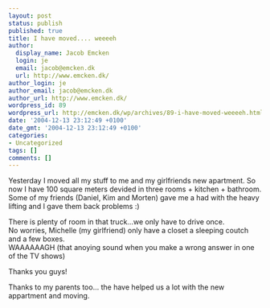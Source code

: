 ```yaml
---
layout: post
status: publish
published: true
title: I have moved.... weeeeh
author:
  display_name: Jacob Emcken
  login: je
  email: jacob@emcken.dk
  url: http://www.emcken.dk/
author_login: je
author_email: jacob@emcken.dk
author_url: http://www.emcken.dk/
wordpress_id: 89
wordpress_url: http://emcken.dk/wp/archives/89-i-have-moved-weeeeh.html
date: '2004-12-13 23:12:49 +0100'
date_gmt: '2004-12-13 23:12:49 +0100'
categories:
- Uncategorized
tags: []
comments: []
---
```

<p>Yesterday I moved all my stuff to me and my girlfriends new apartment. So now I have 100 square meters devided in three rooms + kitchen + bathroom. Some of my friends (Daniel, Kim and Morten) gave me a had with the heavy lifting and I gave them back problems :)</p>
<p>There is plenty of room in that truck...we only have to drive once.<br />
No worries, Michelle (my girlfriend) only have a closet a sleeping coutch and a few boxes.<br />
WAAAAAAGH (that anoying sound when you make a wrong answer in one of the TV shows)</p>
<p>Thanks you guys!</p>
<p>Thanks to my parents too... the have helped us a lot with the new appartment and moving.</p>
